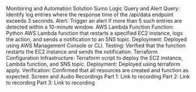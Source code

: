 Monitoring and Automation Solution
Sumo Logic Query and Alert
Query: Identify log entries where the response time of the /api/data endpoint exceeds 3 seconds.
Alert: Trigger an alert if more than 5 such entries are detected within a 10-minute window.
AWS Lambda Function
Function: Python AWS Lambda function that restarts a specified EC2 instance, logs the action, and sends a notification to an SNS topic.
Deployment: Deployed using AWS Management Console or CLI.
Testing: Verified that the function restarts the EC2 instance and sends the notification.
Terraform Configuration
Infrastructure: Terraform script to deploy the EC2 instance, Lambda function, and SNS topic.
Deployment: Deployed using terraform apply.
Verification: Confirmed that all resources are created and function as expected.
Screen and Audio Recordings
Part 1: Link to recording
Part 2: Link to recording
Part 3: Link to recording
